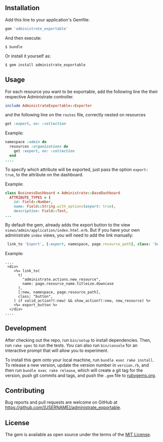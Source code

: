 ## Installation

Add this line to your application's Gemfile:

```ruby
gem 'administrate_exportable'
```

And then execute:

    $ bundle

Or install it yourself as:

    $ gem install administrate_exportable

## Usage

For each resource you want to be exportable, add the following line the their respective Administrate controller.
```ruby
include AdministrateExportable::Exporter
```
and the following line on the `routes` file, correctly nested on resources
```ruby
get :export, on: :collection
```

Example:
```ruby
namespace :admin do
  resources :organizations do
    get :export, on: :collection
  end
....
```

To specify which attribute will be exported, just pass the option `export: true`, to the attribute on the dashboard.

Example:
```ruby
class BusinessDashboard < Administrate::BaseDashboard
  ATTRIBUTE_TYPES = {
    id: Field::Number,
    name: Field::String.with_options(export: true),
    description: Field::Text,
...
```

By default the gem, already adds the export button to the view `views/admin/application/index.html.erb`. But if you have your own administrate `index` views, you will need to add the link manually:
```ruby
 link_to 'Export', [:export, namespace, page.resource_path], class: 'button'
```

Example:

```rails
....
 <div>
    <%= link_to(
      t(
        "administrate.actions.new_resource",
        name: page.resource_name.titleize.downcase
      ),
      [:new, namespace, page.resource_path],
      class: "button",
    ) if valid_action?(:new) && show_action?(:new, new_resource) %>
    <%= export_button %>
  </div>
....
```

## Development

After checking out the repo, run `bin/setup` to install dependencies. Then, run `rake spec` to run the tests. You can also run `bin/console` for an interactive prompt that will allow you to experiment.

To install this gem onto your local machine, run `bundle exec rake install`. To release a new version, update the version number in `version.rb`, and then run `bundle exec rake release`, which will create a git tag for the version, push git commits and tags, and push the `.gem` file to [rubygems.org](https://rubygems.org).

## Contributing

Bug reports and pull requests are welcome on GitHub at https://github.com/[USERNAME]/administrate_exportable.

## License

The gem is available as open source under the terms of the [MIT License](https://opensource.org/licenses/MIT).
